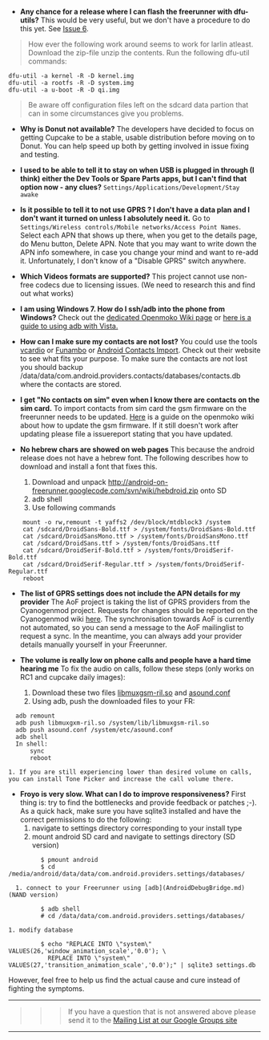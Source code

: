   * **Any chance for a release where I can flash the freerunner with dfu-utils?** This would be very useful, but we don't have a procedure to do this yet. See [Issue 6](http://code.google.com/p/android-on-freerunner/issues/detail?id=6).

> How ever the following work around seems to work for larlin atleast.
> Download the zip-file unzip the contents. Run the following dfu-util commands:
```
dfu-util -a kernel -R -D kernel.img
dfu-util -a rootfs -R -D system.img
dfu-util -a u-boot -R -D qi.img
```
> Be aware off configuration files left on the sdcard data partion that can in some circumstances give you problems.

  * **Why is Donut not available?** The developers have decided to focus on getting Cupcake to be a stable, usable distribution before moving on to Donut. You can help speed up both by getting involved in issue fixing and testing.

  * **I used to be able to tell it to stay on when USB is plugged in through (I think) either the Dev Tools or Spare Parts apps, but I can't find that option now - any clues?** `Settings/Applications/Development/Stay awake`

  * **Is it possible to tell it to not use GPRS ?  I don't have a data plan and I don't want it turned on unless I absolutely need it.** Go to `Settings/Wireless controls/Mobile networks/Access Point Names`. Select each APN that shows up there, when you get to the details page, do Menu button, Delete APN. Note that you may want to write down the APN info somewhere, in case you change your mind and want to re-add it. Unfortunately, I don't know of a "Disable GPRS" switch anywhere.

  * **Which Videos formats are supported?** This project cannot use non-free codecs due to licensing issues. (We need to research this and find out what works)

  * **I am using Windows 7. How do I ssh/adb into the phone from Windows?** Check out the [dedicated Openmoko Wiki page](http://wiki.openmoko.org/wiki/Neo1973_and_Windows) or [here is a guide to using adb with Vista.](http://forum.xda-developers.com/showthread.php?t=502010)

  * **How can I make sure my contacts are not lost?** You could use the tools [vcardio](http://andappstore.com/AndroidApplications/apps/109392) or [Funambo](https://android-client.forge.funambol.org/) or [Android Contacts Import](http://www.dusystems.com/importContacts.html). Check out their website to see what fits your purpose. To make sure the contacts are not lost you should backup /data/data/com.android.providers.contacts/databases/contacts.db where the contacts are stored.

  * **I get "No contacts on sim" even when I know there are contacts on the sim card.** To import contacts from sim card the gsm firmware on the freerunner needs to be updated. [Here](http://wiki.openmoko.org/wiki/GSM/Flashing) is a guide on the openmoko wiki about how to update the gsm firmware. If it still doesn't work after updating please file a issuereport stating that you have updated.

  * **No hebrew chars are showed on web pages** This because the android release does not have a hebrew font. The following describes how to download and install a font that fixes this.
    1. Download and unpack http://android-on-freerunner.googlecode.com/svn/wiki/hebdroid.zip onto SD
    1. adb shell
    1. Use following commands
```
    mount -o rw,remount -t yaffs2 /dev/block/mtdblock3 /system
    cat /sdcard/DroidSans-Bold.ttf > /system/fonts/DroidSans-Bold.ttf
    cat /sdcard/DroidSansMono.ttf > /system/fonts/DroidSansMono.ttf
    cat /sdcard/DroidSans.ttf > /system/fonts/DroidSans.ttf
    cat /sdcard/DroidSerif-Bold.ttf > /system/fonts/DroidSerif-Bold.ttf
    cat /sdcard/DroidSerif-Regular.ttf > /system/fonts/DroidSerif-Regular.ttf
    reboot
```

  * **The list of GPRS settings does not include the APN details for my provider** The AoF project is taking the list of GPRS providers from the Cyanogenmod project. Requests for changes should be reported on the Cyanogenmod wiki [here](http://code.google.com/p/cyanogenmod/wiki/APNlist). The synchronisation towards AoF is currently not automated, so you can send a message to the AoF mailinglist to request a sync. In the meantime, you can always add your provider details manually yourself in your Freerunner.

  * **The volume is really low on phone calls and people have a hard time hearing me** To fix the audio on calls, follow these steps (only works on RC1 and cupcake daily images):
    1. Download these two files [libmuxgsm-ril.so](http://android-on-freerunner.googlecode.com/issues/attachment?aid=-5422763061150972986&name=libmuxgsm-ril.so&token=a594185745157afdc5ec572d4de23f41) and [asound.conf](http://android-on-freerunner.googlecode.com/issues/attachment?aid=9112655529052061802&name=asound.conf&token=226abe8cbe9903fecc46f778781614f9)
    1. Using adb, push the downloaded files to your FR:
```
  adb remount
  adb push libmuxgxm-ril.so /system/lib/libmuxgsm-ril.so
  adb push asound.conf /system/etc/asound.conf
  adb shell
  In shell:
      sync
      reboot
```
    1. If you are still experiencing lower than desired volume on calls, you can install Tone Picker and increase the call volume there.

  * **Froyo is very slow. What can I do to improve responsiveness?** First thing is: try to find the bottlenecks and provide feedback or patches ;-). As a quick hack, make sure you have sqlite3 installed and have the correct permissions to do the following:
    1. navigate to settings directory corresponding to your install type
      1. mount android SD card and navigate to settings directory (SD version)
```
         $ pmount android
         $ cd /media/android/data/data/com.android.providers.settings/databases/
```
      1. connect to your Freerunner using [adb](AndroidDebugBridge.md) (NAND version)
```
         $ adb shell
         # cd /data/data/com.android.providers.settings/databases/
```
    1. modify database
```
         $ echo "REPLACE INTO \"system\" VALUES(26,'window_animation_scale','0.0'); \
           REPLACE INTO \"system\" VALUES(27,'transition_animation_scale','0.0');" | sqlite3 settings.db
```
However, feel free to help us find the actual cause and cure instead of fighting the symptoms.

---

> > > If you have a question that is not answered above please send it to the [Mailing List at our Google Groups site](http://groups.google.com/group/android-on-freerunner)

---

